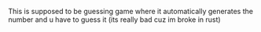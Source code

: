 This is supposed to be guessing game where it automatically generates the number and u have to guess it (its really bad cuz im broke in rust)
